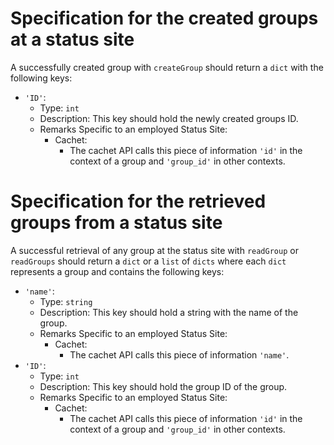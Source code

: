 # Specification for the created groups at a status site

A successfully created group with `createGroup` should return a `dict` with the following keys:
- `'ID'`:
    - Type: `int`
    - Description: This key should hold the newly created groups ID.
    - Remarks Specific to an employed Status Site:
        - Cachet:
            - The cachet API calls this piece of information `'id'` in the context of a group and `'group_id'` in other contexts.


# Specification for the retrieved groups from a status site

A successful retrieval of any group at the status site with `readGroup` or `readGroups` should return a `dict` or a `list` of `dicts` where each
`dict` represents a group and contains the following keys:
- `'name'`:
    - Type: `string`
    - Description: This key should hold a string with the name of the group.
    - Remarks Specific to an employed Status Site:
        - Cachet:
            - The cachet API calls this piece of information `'name'`.
- `'ID'`:
    - Type: `int`
    - Description: This key should hold the group ID of the group.
    - Remarks Specific to an employed Status Site:
        - Cachet:
            - The cachet API calls this piece of information `'id'` in the context of a group and `'group_id'` in other contexts.